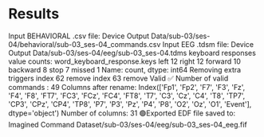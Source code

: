 # Results

Input BEHAVIORAL .csv file: Device Output Data/sub-03/ses-04/behavioral/sub-03_ses-04_commands.csv
Input EEG .tdsm file: Device Output Data/sub-03/ses-04/eeg/sub-03_ses-04.tdms
keyboard responses value counts:
 word_keyboard_response.keys
left        12
right       12
forward     10
backward     8
stop         7
missed       1
Name: count, dtype: int64
Removing extra triggers
index 62 remove
index 63 remove
Valid ✅
Number of valid commands : 49
Columns after rename:
 Index(['Fp1', 'Fp2', 'F7', 'F3', 'Fz', 'F4', 'F8', 'FT7', 'FC3', 'FCz', 'FC4',
       'FT8', 'T7', 'C3', 'Cz', 'C4', 'T8', 'TP7', 'CP3', 'CPz', 'CP4', 'TP8',
       'P7', 'P3', 'Pz', 'P4', 'P8', 'O2', 'Oz', 'O1', 'Event'],
      dtype='object')
Number of columns: 31
🟢Exported EDF file saved to: Imagined Command Dataset/sub-03/ses-04/eeg/sub-03_ses-04_eeg.fif
